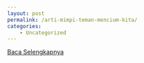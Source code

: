 ```yaml
---
layout: post
permalink: /arti-mimpi-teman-mencium-kita/
categories:
    - Uncategorized
---
```


[Baca Selengkapnya](/01)